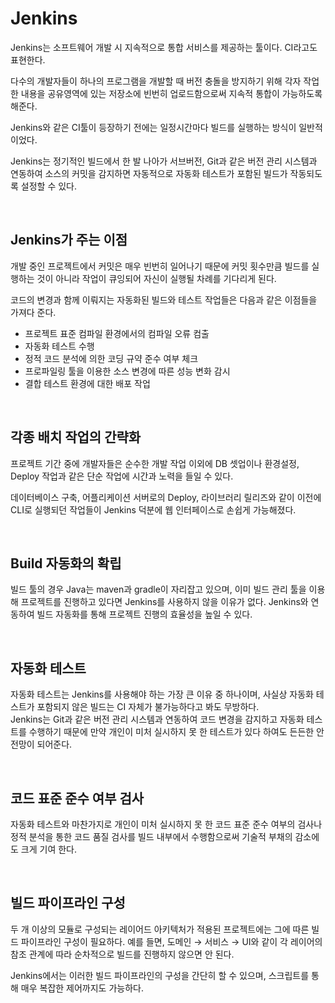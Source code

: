 # Jenkins

Jenkins는 소프트웨어 개발 시 지속적으로 통합 서비스를 제공하는 툴이다. CI라고도 표현한다.

다수의 개발자들이 하나의 프로그램을 개발할 때 버전 충돌을 방지하기 위해 각자 작업한 내용을 공유영역에 있는 저장소에 빈번히 업로드함으로써 지속적 통합이 가능하도록 해준다.

Jenkins와 같은 CI툴이 등장하기 전에는 일정시간마다 빌드를 실행하는 방식이 일반적이었다.  

Jenkins는 정기적인 빌드에서 한 발 나아가 서브버전, Git과 같은 버전 관리 시스템과 연동하여 소스의 커밋을 감지하면 자동적으로 자동화 테스트가 포함된 빌드가 작동되도록 설정할 수 있다.

&nbsp;

## Jenkins가 주는 이점

개발 중인 프로젝트에서 커밋은 매우 빈번히 일어나기 때문에 커밋 횟수만큼 빌드를 실행하는 것이 아니라 작업이 큐잉되어 자신이 실행될 차례를 기다리게 된다.

코드의 변경과 함께 이뤄지는 자동화된 빌드와 테스트 작업들은 다음과 같은 이점들을 가져다 준다.

- 프로젝트 표준 컴파일 환경에서의 컴파일 오류 컴출
- 자동화 테스트 수행
- 정적 코드 분석에 의한 코딩 규약 준수 여부 체크
- 프로파일링 툴을 이용한 소스 변경에 따른 성능 변화 감시
- 결합 테스트 환경에 대한 배포 작업

&nbsp;

## 각종 배치 작업의 간략화

프로젝트 기간 중에 개발자들은 순수한 개발 작업 이외에 DB 셋업이나 환경설정, Deploy 작업과 같은 단순 작업에 시간과 노력을 들일 수 있다. 

데이터베이스 구축, 어플리케이션 서버로의 Deploy, 라이브러리 릴리즈와 같이 이전에 CLI로 실행되던 작업들이 Jenkins 덕분에 웹 인터페이스로 손쉽게 가능해졌다.

&nbsp;

## Build 자동화의 확립

빌드 툴의 경우 Java는 maven과 gradle이 자리잡고 있으며, 이미 빌드 관리 툴을 이용해 프로젝트를 진행하고 있다면 Jenkins를 사용하지 않을 이유가 없다. Jenkins와 연동하여 빌드 자동화를 통해 프로젝트 진행의 효율성을 높일 수 있다.

&nbsp;

## 자동화 테스트

자동화 테스트는 Jenkins를 사용해야 하는 가장 큰 이유 중 하나이며, 사실상 자동화 테스트가 포함되지 않은 빌드는 CI 자체가 불가능하다고 봐도 무방하다.  
Jenkins는 Git과 같은 버전 관리 시스템과 연동하여 코드 변경을 감지하고 자동화 테스트를 수행하기 때문에 만약 개인이 미처 실시하지 못 한 테스트가 있다 하여도 든든한 안전망이 되어준다.

&nbsp;

## 코드 표준 준수 여부 검사

자동화 테스트와 마찬가지로 개인이 미처 실시하지 못 한 코드 표준 준수 여부의 검사나 정적 분석을 통한 코드 품질 검사를 빌드 내부에서 수행함으로써 기술적 부채의 감소에도 크게 기여 한다.

&nbsp;

## 빌드 파이프라인 구성

두 개 이상의 모듈로 구성되는 레이어드 아키텍처가 적용된 프로젝트에는 그에 따른 빌드 파이프라인 구성이 필요하다. 예를 들면, 도메인 → 서비스 → UI와 같이 각 레이어의 참조 관계에 따라 순차적으로 빌드를 진행하지 않으면 안 된다.

Jenkins에서는 이러한 빌드 파이프라인의 구성을 간단히 할 수 있으며, 스크립트를 통해 매우 복잡한 제어까지도 가능하다.
